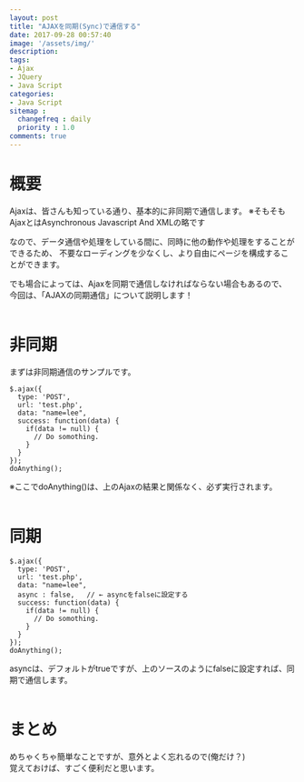 ```yaml
---
layout: post
title: "AJAXを同期(Sync)で通信する"
date: 2017-09-28 00:57:40
image: '/assets/img/'
description:
tags:
- Ajax
- JQuery
- Java Script
categories:
- Java Script
sitemap :
  changefreq : daily
  priority : 1.0
comments: true
---
```


# 概要

Ajaxは、皆さんも知っている通り、基本的に非同期で通信します。
※そもそもAjaxとはAsynchronous Javascript And XMLの略です

なので、データ通信や処理をしている間に、同時に他の動作や処理をすることができるため、
不要なローディングを少なくし、より自由にページを構成することができます。

でも場合によっては、Ajaxを同期で通信しなければならない場合もあるので、
今回は、「AJAXの同期通信」について説明します！
<br><br>

# 非同期

まずは非同期通信のサンプルです。

    $.ajax({
      type: 'POST',
      url: 'test.php',
      data: "name=lee",
      success: function(data) {
        if(data != null) {
          // Do somothing.
        }
      }
    });
    doAnything();

※ここでdoAnything()は、上のAjaxの結果と関係なく、必ず実行されます。
<br><br>

# 同期

    $.ajax({
      type: 'POST',
      url: 'test.php',
      data: "name=lee",
      async : false,   // ← asyncをfalseに設定する
      success: function(data) {
        if(data != null) {
          // Do somothing.
        }
      }
    });
    doAnything();

asyncは、デフォルトがtrueですが、上のソースのようにfalseに設定すれば、同期で通信します。
<br><br>

# まとめ

めちゃくちゃ簡単なことですが、意外とよく忘れるので(俺だけ？)  
覚えておけば、すごく便利だと思います。

